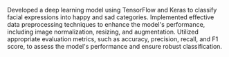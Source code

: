 Developed a deep learning model using TensorFlow and Keras to classify facial expressions into happy and sad categories.
Implemented effective data preprocessing techniques to enhance the model's performance, including image normalization, resizing, and augmentation.
Utilized appropriate evaluation metrics, such as accuracy, precision, recall, and F1 score, to assess the model's performance and ensure robust classification.

